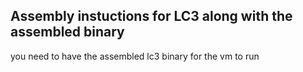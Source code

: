 
## Assembly instuctions for LC3 along with the assembled binary

you need to have the assembled lc3 binary for the vm to run 

